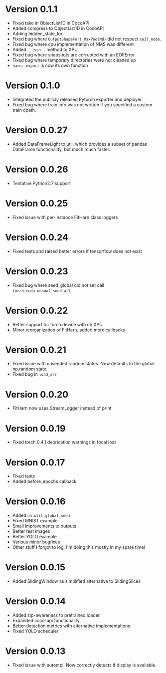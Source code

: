 Version 0.1.1
==============
* Fixed take in ObjectList1D in CocoAPI
* Added compress to ObjectList1D in CocoAPI
* Adding hidden_state_for
* Fixed bug where `OutputShapeFor(_MaxPoolNd)` did not respect `ceil_mode`.
* Fixed bug where cpu implementation of NMS was different
* Added `__json__` method to XPU
* Fixed bug where snapshots are corrupted with an EOFError
* Fixed bug where temporary directories were not cleaned up
* `harn._export` is now its own function


Version 0.1.0
==============
* Integrated the publicly released Pytorch exporter and deployer.
* Fixed bug where train info was not written if you specified a custom train dpath.


Version 0.0.27
==============
* Added DataFrameLight to util, which provides a subset of pandas DataFrame functionality, but much much faster.


Version 0.0.26
==============
* Tentative Python2.7 support


Version 0.0.25
==============
* Fixed issue with per-instance FitHarn class loggers


Version 0.0.24
==============
* Fixed tests and raised better errors if tensorflow does not exist


Version 0.0.23
==============
* Fixed bug where seed_global did not set call `torch.cuda.manual_seed_all`


Version 0.0.22
==============
* Better support for torch.device with nh.XPU
* Minor reorganization of FitHarn, added more callbacks



Version 0.0.21
==============
* Fixed issue with unseeded random states. Now defaults to the global np.random state.
* Fixed bug in `load_arr`


Version 0.0.20
==============
* FitHarn now uses StreamLogger instead of print


Version 0.0.19
==============
* Fixed torch 0.4.1 deprication warnings in focal loss


Version 0.0.17
==============
* Fixed tests
* Added before_epochs callback



Version 0.0.16
==============
* Added `nh.util.global_seed`
* Fixed MNIST example
* Small improvements to outputs
* Better test images
* Better YOLO example
* Various minor bugfixes
* Other stuff I forgot to log, I'm doing this mostly in my spare time!


Version 0.0.15
==============
* Added SlidingWindow as simplified alternative to SlidingSlices


Version 0.0.14
==============
* Added zip-awareness to pretrained loader 
* Expanded coco-api functionality
* Better detection metrics with alternative implementations
* Fixed YOLO scheduler


Version 0.0.13
==============
* Fixed issue with autompl. Now correctly detects if display is available. 
